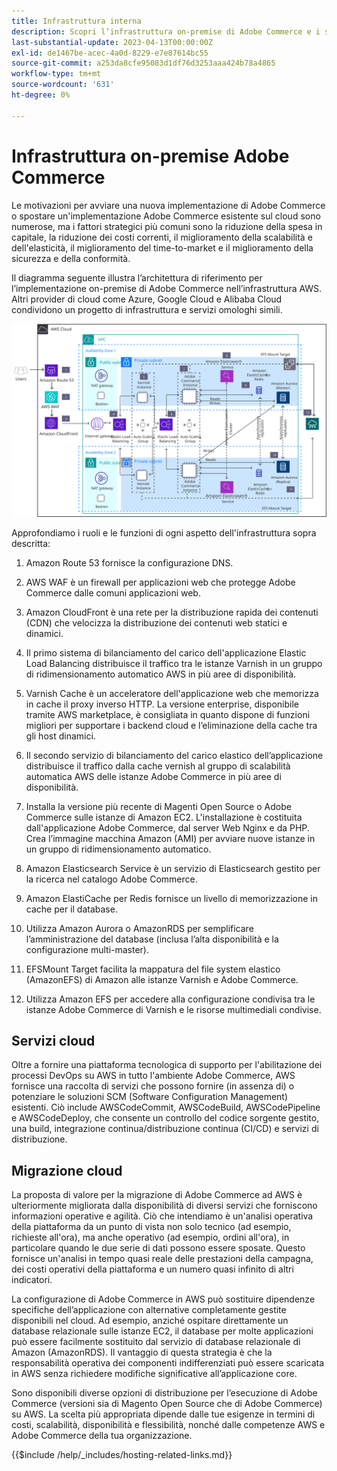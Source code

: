 ```yaml
---
title: Infrastruttura interna
description: Scopri l’infrastruttura on-premise di Adobe Commerce e i servizi cloud di terze parti.
last-substantial-update: 2023-04-13T00:00:00Z
exl-id: de1467be-acec-4a0d-8229-e7e87614bc55
source-git-commit: a253da8cfe95083d1df76d3253aaa424b78a4865
workflow-type: tm+mt
source-wordcount: '631'
ht-degree: 0%

---
```


# Infrastruttura on-premise Adobe Commerce

Le motivazioni per avviare una nuova implementazione di Adobe Commerce o spostare un&#39;implementazione Adobe Commerce esistente sul cloud sono numerose, ma i fattori strategici più comuni sono la riduzione della spesa in capitale, la riduzione dei costi correnti, il miglioramento della scalabilità e dell&#39;elasticità, il miglioramento del time-to-market e il miglioramento della sicurezza e della conformità.

Il diagramma seguente illustra l’architettura di riferimento per l’implementazione on-premise di Adobe Commerce nell’infrastruttura AWS. Altri provider di cloud come Azure, Google Cloud e Alibaba Cloud condividono un progetto di infrastruttura e servizi omologhi simili.

![Diagramma che mostra l’infrastruttura Adobe Commerce self-hosting su servizi cloud di terze parti](/help/assets/playbooks/on-premises-infrastructure.svg)

Approfondiamo i ruoli e le funzioni di ogni aspetto dell&#39;infrastruttura sopra descritta:

1. Amazon Route 53 fornisce la configurazione DNS.

1. AWS WAF è un firewall per applicazioni web che protegge Adobe Commerce dalle comuni applicazioni web.

1. Amazon CloudFront è una rete per la distribuzione rapida dei contenuti (CDN) che velocizza la distribuzione dei contenuti web statici e dinamici.

1. Il primo sistema di bilanciamento del carico dell&#39;applicazione Elastic Load Balancing distribuisce il traffico tra le istanze Varnish in un gruppo di ridimensionamento automatico AWS in più aree di disponibilità.

1. Varnish Cache è un acceleratore dell&#39;applicazione web che memorizza in cache il proxy inverso HTTP. La versione enterprise, disponibile tramite AWS marketplace, è consigliata in quanto dispone di funzioni migliori per supportare i backend cloud e l’eliminazione della cache tra gli host dinamici.

1. Il secondo servizio di bilanciamento del carico elastico dell’applicazione distribuisce il traffico dalla cache vernish al gruppo di scalabilità automatica AWS delle istanze Adobe Commerce in più aree di disponibilità.

1. Installa la versione più recente di Magenti Open Source o Adobe Commerce sulle istanze di Amazon EC2. L&#39;installazione è costituita dall&#39;applicazione Adobe Commerce, dal server Web Nginx e da PHP. Crea l’immagine macchina Amazon (AMI) per avviare nuove istanze in un gruppo di ridimensionamento automatico.

1. Amazon Elasticsearch Service è un servizio di Elasticsearch gestito per la ricerca nel catalogo Adobe Commerce.

1. Amazon ElastiCache per Redis fornisce un livello di memorizzazione in cache per il database.

1. Utilizza Amazon Aurora o AmazonRDS per semplificare l’amministrazione del database (inclusa l’alta disponibilità e la configurazione multi-master).

1. EFSMount Target facilita la mappatura del file system elastico (AmazonEFS) di Amazon alle istanze Varnish e Adobe Commerce.

1. Utilizza Amazon EFS per accedere alla configurazione condivisa tra le istanze Adobe Commerce di Varnish e le risorse multimediali condivise.

## Servizi cloud

Oltre a fornire una piattaforma tecnologica di supporto per l&#39;abilitazione dei processi DevOps su AWS in tutto l&#39;ambiente Adobe Commerce, AWS fornisce una raccolta di servizi che possono fornire (in assenza di) o potenziare le soluzioni SCM (Software Configuration Management) esistenti. Ciò include AWSCodeCommit, AWSCodeBuild, AWSCodePipeline e AWSCodeDeploy, che consente un controllo del codice sorgente gestito, una build, integrazione continua/distribuzione continua (CI/CD) e servizi di distribuzione.

## Migrazione cloud

La proposta di valore per la migrazione di Adobe Commerce ad AWS è ulteriormente migliorata dalla disponibilità di diversi servizi che forniscono informazioni operative e agilità. Ciò che intendiamo è un&#39;analisi operativa della piattaforma da un punto di vista non solo tecnico (ad esempio, richieste all&#39;ora), ma anche operativo (ad esempio, ordini all&#39;ora), in particolare quando le due serie di dati possono essere sposate. Questo fornisce un&#39;analisi in tempo quasi reale delle prestazioni della campagna, dei costi operativi della piattaforma e un numero quasi infinito di altri indicatori.

La configurazione di Adobe Commerce in AWS può sostituire dipendenze specifiche dell’applicazione con alternative completamente gestite disponibili nel cloud. Ad esempio, anziché ospitare direttamente un database relazionale sulle istanze EC2, il database per molte applicazioni può essere facilmente sostituito dal servizio di database relazionale di Amazon (AmazonRDS). Il vantaggio di questa strategia è che la responsabilità operativa dei componenti indifferenziati può essere scaricata in AWS senza richiedere modifiche significative all’applicazione core.

Sono disponibili diverse opzioni di distribuzione per l’esecuzione di Adobe Commerce (versioni sia di Magento Open Source che di Adobe Commerce) su AWS. La scelta più appropriata dipende dalle tue esigenze in termini di costi, scalabilità, disponibilità e flessibilità, nonché dalle competenze AWS e Adobe Commerce della tua organizzazione.

{{$include /help/_includes/hosting-related-links.md}}

